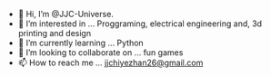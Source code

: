 - 👋 Hi, I’m @JJC-Universe. 
- 👀 I’m interested in ... Proggraming, electrical engineering and, 3d printing and design
- 🌱 I’m currently learning ... Python
- 💞️ I’m looking to collaborate on ... fun games 
- 📫 How to reach me ... jjchiyezhan26@gmail.com

<!---
JJC-Universe/JJC-Universe is a ✨ special ✨ repository because its `README.md` (this file) appears on your GitHub profile.
You can click the Preview link to take a look at your changes.
--->
